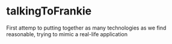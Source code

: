 # talkingToFrankie
First attemp to putting together as many technologies as we find reasonable, trying to mimic a real-life application
